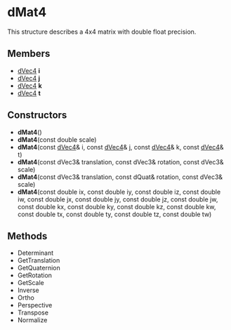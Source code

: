 # dMat4 #
This structure describes a 4x4 matrix with double float precision.

## Members ##
- [dVec4](dVec4) **i**
- [dVec4](dVec4) **j**
- [dVec4](dVec4) **k**
- [dVec4](dVec4) **t**

## Constructors ##
- **dMat4**()
- **dMat4**(const double scale)
- **dMat4**(const [dVec4](dVec4)& i, const [dVec4](dVec4)& j, const [dVec4](dVec4)& k, const [dVec4](dVec4)& t)
- **dMat4**(const dVec3& translation, const dVec3& rotation, const dVec3& scale)
- **dMat4**(const dVec3& translation, const dQuat& rotation, const dVec3& scale)
- **dMat4**(const double ix, const double iy, const double iz, const double iw, const double jx, const double jy, const double jz, const double jw, const double kx, const double ky, const double kz, const double kw, const double tx, const double ty, const double tz, const double tw)

## Methods ##
- Determinant
- GetTranslation
- GetQuaternion
- GetRotation
- GetScale
- Inverse
- Ortho
- Perspective
- Transpose
- Normalize